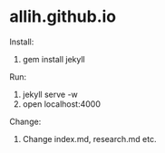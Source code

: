 allih.github.io
===============

Install:

1. gem install jekyll

Run:

1. jekyll serve -w
2. open localhost:4000

Change:

1. Change index.md, research.md etc.